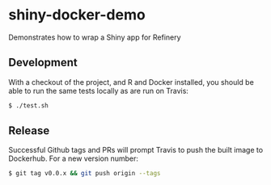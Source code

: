 # shiny-docker-demo
Demonstrates how to wrap a Shiny app for Refinery

## Development
With a checkout of the project, and R and Docker installed,
you should be able to run the same tests locally as are run on Travis:
```bash
$ ./test.sh
```

## Release
Successful Github tags and PRs will prompt Travis to push the built image to Dockerhub. For a new version number:
```bash
$ git tag v0.0.x && git push origin --tags
```